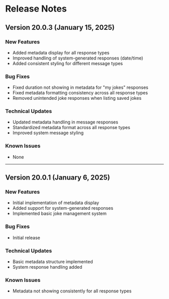 # Release Notes

## Version 20.0.3 (January 15, 2025)
### New Features
- Added metadata display for all response types
- Improved handling of system-generated responses (date/time)
- Added consistent styling for different message types

### Bug Fixes
- Fixed duration not showing in metadata for "my jokes" responses
- Fixed metadata formatting consistency across all response types
- Removed unintended joke responses when listing saved jokes

### Technical Updates
- Updated metadata handling in message responses
- Standardized metadata format across all response types
- Improved system message styling

### Known Issues
- None

---

## Version 20.0.1 (January 6, 2025)
### New Features
- Initial implementation of metadata display
- Added support for system-generated responses
- Implemented basic joke management system

### Bug Fixes
- Initial release

### Technical Updates
- Basic metadata structure implemented
- System response handling added

### Known Issues
- Metadata not showing consistently for all response types